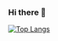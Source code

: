 ### Hi there 👋

[![Top Langs](https://github-readme-stats.vercel.app/api/top-langs?username=JorgeVenegas)](https://github.com/JorgeVenegas/github-readme-stats)

<!--
**JorgeVenegas/JorgeVenegas** is a ✨ _special_ ✨ repository because its `README.md` (this file) appears on your GitHub profile.

Here are some ideas to get you started:

- 🔭 I’m currently working on ...
- 🌱 I’m currently learning ...
- 👯 I’m looking to collaborate on ...
- 🤔 I’m looking for help with ...
- 💬 Ask me about ...
- 📫 How to reach me: ...
- 😄 Pronouns: ...
- ⚡ Fun fact: ...
-->

